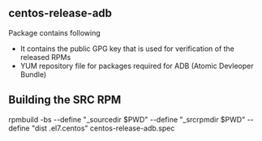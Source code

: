 centos-release-adb
--------------------
Package contains following 

* It contains the public GPG key that is used for verification of the released RPMs
* YUM repository file for packages required for ADB (Atomic Devleoper Bundle)

Building the SRC RPM
--------------------
rpmbuild -bs --define "_sourcedir $PWD" --define "_srcrpmdir $PWD"  --define "dist .el7.centos" centos-release-adb.spec
